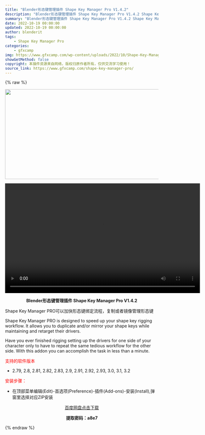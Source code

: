 ```yaml
---
title: "Blender形态键管理插件 Shape Key Manager Pro V1.4.2"
description: "Blender形态键管理插件 Shape Key Manager Pro V1.4.2 Shape Key Manager PRO可以加快形态键绑定流程，复制或者镜像管理形态键 Shape Key M..."
summary: "Blender形态键管理插件 Shape Key Manager Pro V1.4.2 Shape Key Manager PRO可以加快形态键绑定流程，复制或者镜像管理形态键 Shape Key M..."
date: 2022-10-19 00:00:00
updated: 2022-10-19 00:00:00
author: blenderit
tags: 
    - Shape Key Manager Pro
categories:
    - gfxcamp
img: https://www.gfxcamp.com/wp-content/uploads/2022/10/Shape-Key-Manager-Pro.jpg
showGetMethod: false
copyright: 本插件资源来自网络，版权归原作者所有，仅供交流学习使用！
source_link: https://www.gfxcamp.com/shape-key-manager-pro/
---
```


{% raw %}
<div><p><img decoding="async" class="aligncenter size-full wp-image-107618" src="https://www.gfxcamp.com/wp-content/uploads/2022/10/Shape-Key-Manager-Pro.jpg" data-src="https://www.gfxcamp.com/wp-content/uploads/2022/10/Shape-Key-Manager-Pro.jpg" alt="" width="590" height="295" data-srcset="https://www.gfxcamp.com/wp-content/uploads/2022/10/Shape-Key-Manager-Pro.jpg 590w, https://www.gfxcamp.com/wp-content/uploads/2022/10/Shape-Key-Manager-Pro-150x75.jpg 150w" data-sizes="(max-width: 590px) 100vw, 590px"><br>
</p><center><div style="width: 640px;" class="wp-video"><!--[if lt IE 9]><script>document.createElement('video');</script><![endif]-->
<video class="wp-video-shortcode" id="video-107621-1" width="640" height="360" preload="true" controls="controls"><source type="video/mp4" src="https://cloud.video.taobao.com//play/u/80049544/p/2/e/6/t/1/382755603302.mp4?_=1"></source><a href="https://cloud.video.taobao.com//play/u/80049544/p/2/e/6/t/1/382755603302.mp4">https://cloud.video.taobao.com//play/u/80049544/p/2/e/6/t/1/382755603302.mp4</a></video></div></center><p style="text-align: center;"><strong>Blender形态键管理插件 Shape Key Manager Pro V1.4.2</strong></p><p>Shape Key Manager PRO可以加快形态键绑定流程，复制或者镜像管理形态键</p><p>Shape Key Manager PRO is designed to speed up your shape key rigging workflow. It allows you to duplicate and/or mirror your shape keys while maintaining and retarget their drivers.</p><p>Have you ever finished rigging setting up the drivers for one side of your character only to have to repeat the same tedious workflow for the other side. With this addon you can accomplish the task in less than a minute.</p><p><span style="color: #ff0000;">支持的软件版本</span></p><ul>
<li>2.79, 2.8, 2.81, 2.82, 2.83, 2.9, 2.91, 2.92, 2.93, 3.0, 3.1, 3.2</li>
</ul><p><span style="color: #ff0000;">安装步骤：</span></p><ul>
<li>在顶部菜单编辑(Edit)-首选项(Preference)-插件(Add-ons)-安装(Install),弹窗里选择对应ZIP安装</li>
</ul><p style="text-align: center;"><a class="maxbutton-3 maxbutton maxbutton-baidu" target="_blank" rel="noopener" href="https://pan.baidu.com/s/1Dlqz78SHpQ0GTVvyCLWdPA?pwd=a8e7"><span class="mb-text">百度网盘点击下载</span></a></p><p style="text-align: center;"><strong>提取密码：a8e7</strong></p></div>
<div style="display: none">gfxcamp</div>
{% endraw %}